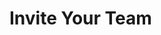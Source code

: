 # Invite Your Team


<!-- ##DOCS-SOURCER-START
{"sourcePlugin":"Local File Copier","hash":"1d33dde53f0682859b15ac8c3a0890e0"}
##DOCS-SOURCER-END -->
